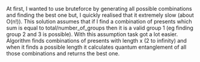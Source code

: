 At first, I wanted to use bruteforce by generating all possible combinations and finding the best one
but, I quickly realised that it extremely slow (about O(n!)). This solution assumes that if
I find a combination of presents which sum is equal to total/number_of_groups then it is
a valid group 1 (eg finding group 2 and 3 is possible). With this assumption task got a 
lot easier. Algorithm finds combinations of presents with length x (2 to infinity) and when it finds a possible
length it calculates quantum entanglement of all those combinations and returns the best one.
